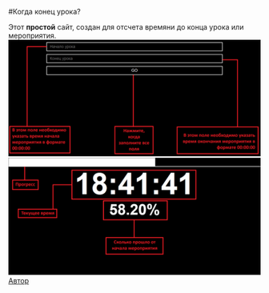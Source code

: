 #Когда конец урока?

Этот **простой** сайт, создан для отсчета времяни до конца урока или мероприятия. 
![Начальная страница](/1.png)
![Главная страница](/2.png)
[Автор](https://vk.com/zonaexe)

